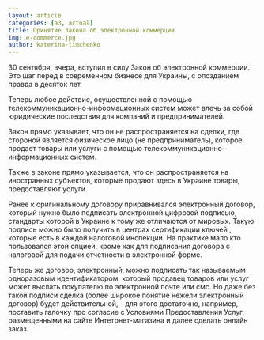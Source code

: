 ```yaml
---
layout: article
categories: [a3, actual]
title: Принятие Закона об электронной коммерции
img: e-commerce.jpg
author: katerina-timchenko
---
```

30 сентября, вчера, вступил в силу Закон об электронной коммерции. Это шаг перед в современном бизнесе для Украины, с опозданием
правда в десяток лет.

Теперь любое действие, осуществленной с помощью телекоммуникационно-информационных систем может влечь за собой юридические 
последствия для компаний и предпринимателей.

Закон прямо указывает, что он не распространяется на сделки, где стороной является физическое лицо (не предприниматель), 
которое продает товары или услуги с помощью телекоммуникационно-информационных систем.

Также в законе прямо указывается, что он распространяется на иностранных субъектов, которые продают здесь в Украине товары,
предоставляют услуги.

Ранее к оригинальному договору приравнивался электронный договор, который нужно было подписать электронной цифровой подписью, 
стандарты которой в Украине к тому же отличаются от мировых. Такую подпись можно было получить в центрах сертификации ключей , 
которые есть в каждой налоговой инспекции. На практике мало кто пользовался этой опцией, кроме как для подписания договора с 
налоговой для подачи отчетности в электронной форме.

Теперь же договор, электронный, можно подписать так называемым одноразовым идентификатором, который продавец товаров или услуг
может выслать покупателю по электронной почте или смс. Но даже без такой подписи сделка (более широкое понятие нежели 
электронный договор) будет действительной, - для этого достаточно, например, поставить галочку про согласие с Условиями
Предоставления Услуг, размещенными на сайте Интетрнет-магазина и далее сделать онлайн заказ.
